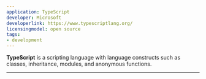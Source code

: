 ```yaml
---
application: TypeScript
developer: Microsoft
developerlink: https://www.typescriptlang.org/
licensingmodel: open source
tags:
- development
---
```

__TypeScript__ is a scripting language with language constructs such as classes, inheritance, modules, and anonymous functions.

---
